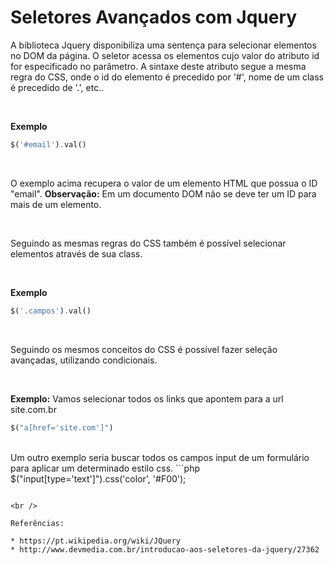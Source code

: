 # Seletores Avançados com Jquery

A biblioteca Jquery disponibiliza uma sentença para selecionar elementos no DOM da página. 
O seletor acessa os elementos cujo valor do atributo 
id for especificado no parâmetro. A sintaxe deste atributo segue a mesma 
regra do CSS, onde o id do elemento é precedido por '#', nome de um class é precedido
de '.', etc..

<br />

**Exemplo**
```php
$('#email').val()
```

<br />

O exemplo acima recupera o valor de um elemento HTML que possua o ID "email". 
**Observação:** Em um documento DOM não se deve ter um ID para mais de um elemento.

<br />

Seguindo as mesmas regras do CSS também é possível selecionar elementos através de sua class.

<br />

**Exemplo**
```php
$('.campos').val()
```

<br />

Seguindo os mesmos conceitos do CSS é possível fazer seleção avançadas, utilizando 
condicionais.

<br />

**Exemplo:** Vamos selecionar todos os links que apontem para a url site.com.br
```php
$("a[href='site.com']")

```

<br />
Um outro exemplo seria buscar todos os campos input de um formulário para aplicar 
um determinado estilo css.
```php
$("input[type='text']").css('color', '#F00');

```

<br />

Referências: 

* https://pt.wikipedia.org/wiki/JQuery
* http://www.devmedia.com.br/introducao-aos-seletores-da-jquery/27362